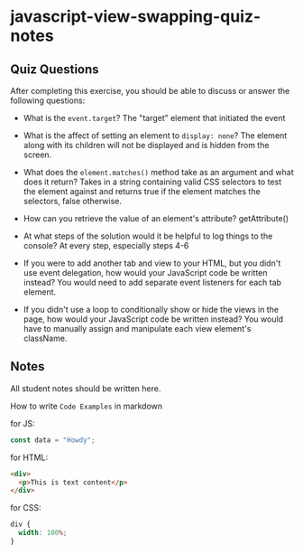 # javascript-view-swapping-quiz-notes

## Quiz Questions

After completing this exercise, you should be able to discuss or answer the following questions:

- What is the `event.target`?
  The "target" element that initiated the event

- What is the affect of setting an element to `display: none`?
  The element along with its children will not be displayed and is hidden from the screen.

- What does the `element.matches()` method take as an argument and what does it return?
  Takes in a string containing valid CSS selectors to test the element against and returns true if the element matches the selectors, false otherwise.

- How can you retrieve the value of an element's attribute?
  getAttribute()

- At what steps of the solution would it be helpful to log things to the console?
  At every step, especially steps 4-6

- If you were to add another tab and view to your HTML, but you didn't use event delegation, how would your JavaScript code be written instead?
  You would need to add separate event listeners for each tab element.

- If you didn't use a loop to conditionally show or hide the views in the page, how would your JavaScript code be written instead?
  You would have to manually assign and manipulate each view element's className.

## Notes

All student notes should be written here.


How to write `Code Examples` in markdown

for JS:

```javascript
const data = "Howdy";
```

for HTML:

```html
<div>
  <p>This is text content</p>
</div>
```

for CSS:

```css
div {
  width: 100%;
}
```
